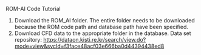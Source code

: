 ROM-AI Code Tutorial
1. Download the ROM_AI folder. The entire folder needs to be downloaded because the ROM code path and database path have been specified.
2. Download CFD data to the appropriate folder in the database.
   Data set repository: https://dataon.kisti.re.kr/search/view.do?mode=view&svcId=f3face48acf03e666ba0d44394438ed8
